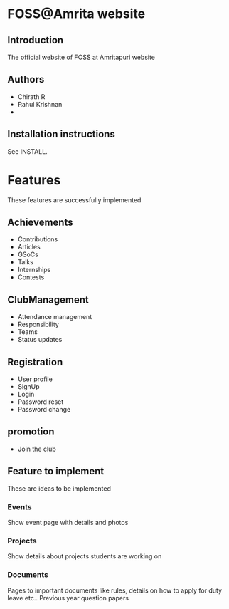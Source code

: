 # FOSS@Amrita website

## Introduction
The official website of FOSS at Amritapuri website

## Authors
* Chirath R
* Rahul Krishnan
* 

## Installation instructions
See INSTALL.

# Features
These features are successfully implemented

## Achievements
* Contributions
* Articles
* GSoCs
* Talks
* Internships
* Contests

## ClubManagement
* Attendance management
* Responsibility
* Teams
* Status updates

## Registration
* User profile
* SignUp
* Login
* Password reset
* Password change

## promotion
* Join the club


## Feature to implement
These are ideas to be implemented

### Events
Show event page with details and photos

### Projects
Show details about projects students are working on

### Documents
Pages to important documents like rules, details on how to apply for duty leave etc..
Previous year question papers
